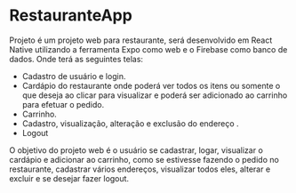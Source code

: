 # RestauranteApp


Projeto é um projeto web para restaurante, será desenvolvido em React Native utilizando a ferramenta Expo como web e o Firebase como banco de dados.
Onde terá as seguintes telas:

- Cadastro de usuário e login.
- Cardápio do restaurante onde poderá ver todos os itens ou somente o que deseja ao clicar para visualizar e poderá ser adicionado ao carrinho para efetuar o pedido.
- Carrinho.
- Cadastro, visualização, alteração e exclusão do endereço .
- Logout

O objetivo do projeto web é o usuário se cadastrar, logar, visualizar o cardápio e adicionar ao carrinho, como se estivesse fazendo o pedido no restaurante, cadastrar vários endereços, visualizar todos eles, alterar e excluir e se desejar fazer logout.

